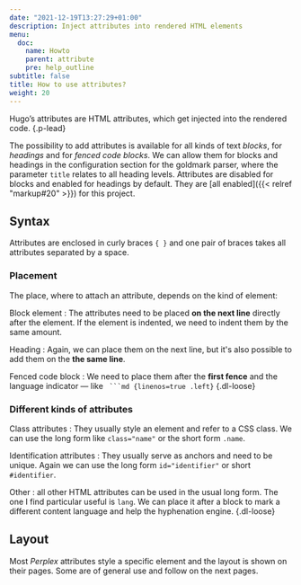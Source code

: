 ```yaml
---
date: "2021-12-19T13:27:29+01:00"
description: Inject attributes into rendered HTML elements
menu:
  doc:
    name: Howto
    parent: attribute
    pre: help_outline
subtitle: false
title: How to use attributes?
weight: 20
---
```


Hugo’s attributes are HTML attributes, which get injected into the rendered code.
{.p-lead} <!--more-->

The possibility to add attributes is available for all kinds of text _blocks_, for _headings_ and for _fenced code blocks_. We can allow them for blocks and headings in the configuration section for the goldmark parser, where the parameter `title` relates to all heading levels. Attributes are disabled for blocks and enabled for headings by default. They are [all enabled]({{< relref "markup#20" >}}) for this project.

## Syntax

Attributes are enclosed in curly braces `{ }` and one pair of braces takes all attributes separated by a space. 

### Placement
The place, where to attach an attribute, depends on the kind of element:

Block element
: The attributes need to be placed **on the next line** directly after the element. If the element is indented, we need to indent them by the same amount.

Heading
: Again, we can place them on the next line, but it's also possible to add them on the **the same line**.

Fenced code block
: We need to place them after the **first fence** and the language indicator — like `` ```md {linenos=true .left}``
{.dl-loose} 

### Different kinds of attributes

Class attributes
: They usually style an element and refer to a CSS class. We can use the long form like `class="name"` or the short form `.name`.  

Identification attributes
: They usually serve as anchors and need to be unique. Again we can use the long form `id="identifier"` or short `#identifier`.

Other
: all other HTML attributes can be used in the usual long form. The one I find particular useful is `lang`. We can place it after a block to mark a different content language and help the hyphenation engine.
{.dl-loose}

## Layout
Most _Perplex_ attributes style a specific element and the layout is shown on their pages. Some are of general use and follow on the next pages.   
